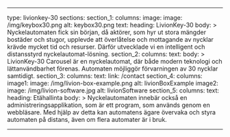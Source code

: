 ---

type: livionkey-30
sections:
  section_1:
    columns:
      image: 
        image: /img/keybox30.png
        alt: keybox30.png
      text:
        heading: LivionKey-30
        body: >
          Nyckelautomaten fick sin början, då aktörer, som hyr ut stora mängder bostäder och stugor, upplevde att överlåtelse och mottagande av nycklar krävde mycket tid och resurser. Därför utvecklade vi en intelligent och distansstyrd nyckelautomat-lösning.
  section_2:
    columns:
      text:
        body: >
          LivionKey-30 Carousel är en nyckelautomat, där både modern teknologi och lättanvändbarhet förenas. Automaten möjliggör förvarningen av 30 nycklar samtidigt.
  section_3:
    columns:
      text: 
        link: /contact
  section_4:
    columns:
      image1: 
        image: /img/livion-box-example.png 
        alt: livionBoxExample
      image2: 
        image: /img/livion-software.jpg
        alt: livionSoftware 
  section_5:
    columns:
      text:
        heading: Etähallinta
        body: >
          Nyckelautomaten innebär också en administreringsapplikation, som är  ett program, som används genom en webbläsare. Med hjälp av detta kan automatens ägare övervaka och styra automaten på distans, även om flera automater är i bruk.

---